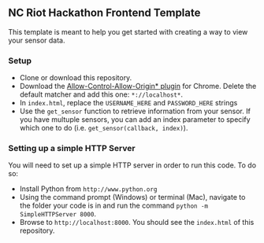 ## NC Riot Hackathon Frontend Template

This template is meant to help you get started with creating a way to view your
sensor data.

### Setup

- Clone or download this repository.
- Download the [Allow-Control-Allow-Origin* plugin](https://chrome.google.com/webstore/detail/allow-control-allow-origi/nlfbmbojpeacfghkpbjhddihlkkiljbi?hl=en) for Chrome. Delete the default matcher and add this one: `*://localhost*`.
- In `index.html`, replace the `USERNAME_HERE` and `PASSWORD_HERE` strings
- Use the `get_sensor` function to retrieve information from your sensor. If you have multuple sensors, you can add an index parameter to specify which one to do (i.e. `get_sensor(callback, index)`).

### Setting up a simple HTTP Server

You will need to set up a simple HTTP server in order to run this code. To do so:

- Install Python from `http://www.python.org`
- Using the command prompt (Windows) or terminal (Mac), navigate to the folder your code is in and run the command `python -m SimpleHTTPServer 8000`.
- Browse to `http://localhost:8000`. You should see the `index.html` of this repository.
